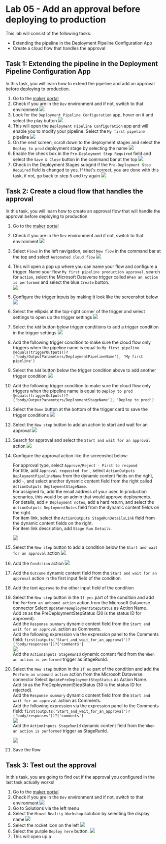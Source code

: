 # Lab 05 - Add an approval before deploying to production

This lab will consist of the following tasks:

* Extending the pipeline in the Deployment Pipeline Configuration App
* Create a cloud flow that handles the approval

## Task 1: Extending the pipeline in the Deployment Pipeline Configuration App

In this task, you will learn how to extend the pipeline and add an approval before deploying to production.

1. Go to the [maker portal](https://make.powerapps.com)
1. Check if you are in the `Dev` environment and if not, switch to that environment
    ![](./assets/check-environment-dev.png)
1. Look for the `Deployment Pipeline Configuration` app, hover on it and select the play button
    ![](./assets/extend-pipeline-open-deployment-pipeline-configuration-app.png)
1. This will open the `Deployment Pipeline Configuration` app and will enable you to modify your pipeline. Select the `My first pipeline` pipeline
    ![](./assets/extend-pipeline-select-pipeline.png)
1. On the next screen, scroll down to the deployment stages and select the `Deploy to prod` deployment stage by selecting the name
    ![](./assets/extend-pipeline-select-deploy-to-prod-stage.png)
1. Enable the check box in the `Pre-Deployment Step Required` field and select the `Save & Close` button in the command bar at the top
    ![](./assets/extend-pipeline-enable-pre-deployment-step.png)
1. Check in the Deployment Stages subgrid if the `Pre-Deployment Step Required` field is changed to yes. If that's correct, you are done with this task, if not, go back to step 5 and try again 
    ![](./assets/extend-pipeline-enable-pre-deployment-step-saved.png)

## Task 2: Create a cloud flow that handles the approval

In this task, you will learn how to create an approval flow that will handle the approval before deploying to production.

1. Go to the [maker portal](https://make.powerapps.com)
1. Check if you are in the `Dev` environment and if not, switch to that environment
    ![](./assets/check-environment-dev.png)
1. Select `Flows` in the left navigation, select `New flow` in the command bar at the top and select `Automated cloud flow` 
    ![](./assets/extend-pipeline-create-automated-cloud-flow.png)
1. This will open a pop up where you can name your flow and configure a trigger. Name your flow `My first pipeline production approval`, search for `action`, select the Microsoft Dataverse trigger called `When an action is performed` and select the blue `Create` button.  
    ![](./assets/extend-pipeline-cloud-flow-trigger.png)
1. Configure the trigger inputs by making it look like the screenshot below
    ![](./assets/extend-pipeline-cloud-flow-trigger-inputs.png)
1. Select the ellipsis at the top-right corner of the trigger and select settings to open up the trigger settings
    ![](./assets/extend-pipeline-cloud-flow-trigger-open-settings.png)
1. Select the `Add` button below trigger conditions to add a trigger condition in the trigger settings
    ![](./assets/extend-pipeline-cloud-flow-trigger-settings-add-condition.png)
1. Add the following trigger condition to make sure the cloud flow only triggers when the pipeline name is equal to `My first pipeline`
    `@equals(triggerOutputs()?['body/OutputParameters/DeploymentPipelineName'], 'My first pipeline')`
1. Select the `Add` button below the trigger condition above to add another trigger condition
    ![](./assets/extend-pipeline-cloud-flow-trigger-settings-add-another-condition.png)
1. Add the following trigger condition to make sure the cloud flow only triggers when the pipeline name is equal to `Deploy to prod`
    `@equals(triggerOutputs()?['body/OutputParameters/DeploymentStageName'], 'Deploy to prod')`
1. Select the `Done` button at the bottom of the trigger card to save the trigger conditions
    ![](./assets/extend-pipeline-cloud-flow-trigger-settings-save-condition.png)
1. Select the `New step` button to add an action to start and wait for an approval
    ![](./assets/extend-pipeline-cloud-flow-add-action.png)
1. Search for approval and select the `Start and wait for an approval` action
    ![](./assets/extend-pipeline-cloud-flow-add-approval.png)
1. Configure the approval action like the screenshot below:  
      
    For approval type, select `Approve/Reject - First to respond`  
    For title, add `Approval requested for `, select `ActionOutputs DeploymentPipelineName` from the dynamic content fields on the right, add ` - `, and select another dynamic content field from the right called `ActionOutputs DeploymentStageName`.  
    For assigned to, add the email address of your user. In production scenarios, this would be an admin that would approve deployments.  
    For details, add `# Deployment notes`, add a hard return, and select the `ActionOutputs DeploymentNotes` field from the dynamic content fields on the right.  
    For item link, select the `ActionOutputs StageRunDetailsLink` field from the dynamic content fields on the right.  
    For item link description, add `Stage Run Details`.  
      
    ![](./assets/extend-pipeline-cloud-flow-configure-approval.png)
1. Select the `New step` button to add a condition below the `Start and wait for an approval` action
    ![](./assets/extend-pipeline-cloud-flow-new-step-after-start-approval.png)
1. Add the `Condition` action
    ![](./assets/extend-pipeline-cloud-flow-add-condition.png)
1. Add the `Outcome` dynamic content field from the `Start and wait for an approval` action in the first input field of the condition
1. Add the text `Approve` to the other input field of the condition
1. Select the `New step` button in the `If yes` part of the condition and add the `Perform an unbound action` action from the Microsoft Dataverse connector
    Select `UpdatePreDeploymentStepStatus` as Action Name.  
    Add `20` as the PreDeploymentStepStatus (20 is the status ID for approved).  
    Add the `Response summary` dynamic content field from the `Start and wait for an approval` action as Comments.  
    Add the following expression via the expression panel to the Comments field: `first(outputs('Start_and_wait_for_an_approval')?['body/responses'])?['comments']`  
    ![](./assets/extend-pipeline-cloud-flow-unbound-action1-expression.png)      
    Add the `ActionInputs StageRunId` dynamic content field from the `When an action is performed` trigger as StageRunId.  
1. Select the `New step` button in the `If no` part of the condition and add the `Perform an unbound action` action from the Microsoft Dataverse connector
    Select `UpdatePreDeploymentStepStatus` as Action Name.  
    Add `30` as the PreDeploymentStepStatus (30 is the status ID for rejected).  
    Add the `Response summary` dynamic content field from the `Start and wait for an approval` action as Comments.  
    Add the following expression via the expression panel to the Comments field: `first(outputs('Start_and_wait_for_an_approval')?['body/responses'])?['comments']`  
    ![](./assets/extend-pipeline-cloud-flow-unbound-action2-expression.png)  
    Add the `ActionInputs StageRunId` dynamic content field from the `When an action is performed` trigger as StageRunId.  
      
    ![](./assets/extend-pipeline-cloud-flow-unbound-actions.png)
1. Save the flow

## Task 3: Test out the approval

In this task, you are going to find out if the approval you configured in the last task actually works!

1. Go to the [maker portal](https://make.powerapps.com)
1. Check if you are in the `Dev` environment and if not, switch to that environment
    ![](./assets/check-environment-dev.png)
1. Go to Solutions via the left menu
1. Select the `Mixed Reality Workshop` solution by selecting the display name
        ![](./assets/run-first-pipeline-dev.png)
1. Select the rocket icon on the left
        ![](./assets/run-first-pipeline-solution.png)
1. Select the purple `Deploy here` button.
        ![](./assets/run-deploy-to-test-deploy-here-approval.png)  
1. This will open up a 
